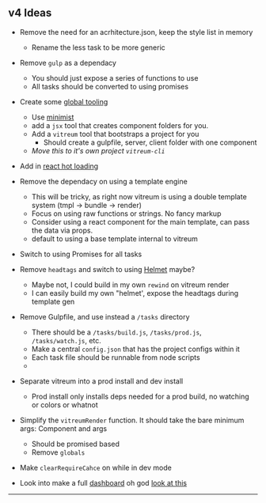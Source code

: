 ## v4 Ideas
- Remove the need for an acrhitecture.json, keep the style list in memory
  - Rename the less task to be more generic
- Remove `gulp` as a dependacy
  - You should just expose a series of functions to use
  - All tasks should be converted to using promises
- Create some [global tooling](https://docs.npmjs.com/files/package.json#bin)
  - Use [minimist](https://www.npmjs.com/package/minimist)
  - add a `jsx` tool that creates component folders for you.
  - Add a `vitreum` tool that bootstraps a project for you
    - Should create a gulpfile, server, client folder with one component
  - *Move this to it's own project `vitreum-cli`*
- Add in [react hot loading](https://github.com/milankinen/livereactload)
- Remove the dependacy on using a template engine
  - This will be tricky, as right now vitreum is using a double template system (tmpl -> bundle -> render)
  - Focus on using raw functions or strings. No fancy markup
  - Consider using a react component for the main template, can pass the data via props.
  - default to using a base template internal to vitreum
  
- Switch to using Promises for all tasks

- Remove `headtags` and switch to using [Helmet](https://github.com/nfl/react-helmet) maybe?
  - Maybe not, I could build in my own `rewind` on vitreum render
  - I can easily build my own "helmet', expose the headtags during template gen

- Remove Gulpfile, and use instead a `/tasks` directory
  - There should be a `/tasks/build.js`, `/tasks/prod.js`, `/tasks/watch.js`, etc.
  - Make a central `config.json` that has the project configs within it
  - Each task file should be runnable from node scripts
  -

- Separate vitreum into a prod install and dev install
  - Prod install only installs deps needed for a prod build, no watching or colors or whatnot
  
- Simplify the `vitreumRender` function. It should take the bare minimum args: Component and args
  - Should be promised based
  - Remove `globals`

- Make `clearRequireCahce` on while in dev mode
- Look into make a full [dashboard](https://formidable.com/blog/2016/08/15/introducing-webpack-dashboard/) oh god [look at this](https://github.com/yaronn/blessed-contrib)

---------------
